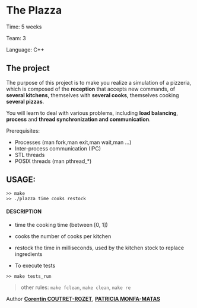 The Plazza
===

Time:       5 weeks

Team:       3

Language:   C++


The project
----
The purpose of this project is to make you realize a simulation of a pizzeria, which is composed of the **reception** that accepts new commands, of **several kitchens**, themselves with **several cooks**, themselves cooking **several pizzas**.

You will learn to deal with various problems, including **load balancing**, **process** and **thread synchronization and communication**. 

Prerequisites:
* Processes (man fork,man exit,man wait,man ...)
* Inter-process communication (IPC)
* STL threads
* POSIX threads (man pthread_*)


## USAGE:

```
>> make
>> ./plazza time cooks restock
```

#### DESCRIPTION
* time         the cooking time (between [0, 1])
* cooks        the number of cooks per kitchen
* restock      the time in milliseconds, used by the kitchen stock to replace ingredients


* To execute tests

```
>> make tests_run
``` 

 > other rules: `make fclean`, `make clean`, `make re`


Author [**Corentin COUTRET-ROZET**](https://github.com/sheiiva), [**PATRICIA MONFA-MATAS**](https://github.com/patumm)
